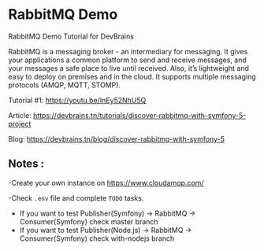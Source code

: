 # RabbitMQ Demo
RabbitMQ Demo Tutorial for DevBrains

RabbitMQ is a messaging broker - an intermediary for messaging. It gives your applications a common platform to send and receive messages, and your messages a safe place to live until received.
Also, it’s lightweight and easy to deploy on premises and in the cloud. It supports multiple messaging protocols (AMQP, MQTT, STOMP).

Tutorial #1: https://youtu.be/InEy52NhU5Q

Article: https://devbrains.tn/tutorials/discover-rabbitmq-with-symfony-5-project

Blog: https://devbrains.tn/blog/discover-rabbitmq-with-symfony-5
## Notes : 
-Create your own instance on https://www.cloudamqp.com/

-Check `.env` file and complete ``TODO`` tasks.

- If you want to test Publisher(Symfony) -> RabbitMQ -> Consumer(Symfony) check master branch
- If you want to test Publisher(Node.js) -> RabbitMQ -> Consumer(Symfony) check with-nodejs branch

